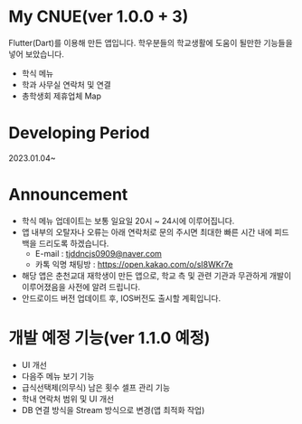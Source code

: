# My CNUE(ver 1.0.0 + 3)
Flutter(Dart)를 이용해 만든 앱입니다.
학우분들의 학교생활에 도움이 될만한 기능들을 넣어 보았습니다.
- 학식 메뉴
- 학과 사무실 연락처 및 연결
- 총학생회 제휴업체 Map

# Developing Period 
2023.01.04~ 

# Announcement
- 학식 메뉴 업데이트는 보통 일요일 20시 ~ 24시에 이루어집니다.
- 앱 내부의 오탈자나 오류는 아래 연락처로 문의 주시면 최대한 빠른 시간 내에 피드백을 드리도록 하겠습니다.<br/>
  - E-mail : tjddncjs0909@naver.com<br/>
  - 카톡 익명 채팅방 : https://open.kakao.com/o/sI8WKr7e
- 해당 앱은 춘천교대 재학생이 만든 앱으로, 학교 측 및 관련 기관과 무관하게 개발이 이루어졌음을 사전에 알려 드립니다.
- 안드로이드 버전 업데이트 후, IOS버전도 출시할 계획입니다.

# 개발 예정 기능(ver 1.1.0 예정)
- UI 개선
- 다음주 메뉴 보기 기능
- 급식선택제(의무식) 남은 횟수 셀프 관리 기능
- 학내 연락처 범위 및 UI 개선
- DB 연결 방식을 Stream 방식으로 변경(앱 최적화 작업)
